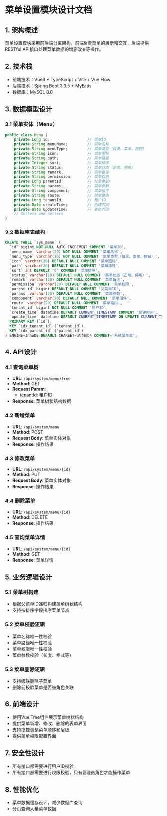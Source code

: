 # 菜单设置模块设计文档
## 1. 架构概述
菜单设置模块采用前后端分离架构，前端负责菜单的展示和交互，后端提供RESTful API接口处理菜单数据的增删改查等操作。

## 2. 技术栈
- 前端技术：Vue3 + TypeScript + Vite + Vue Flow
- 后端技术：Spring Boot 3.3.5 + MyBatis
- 数据库：MySQL 8.0

## 3. 数据模型设计
### 3.1 菜单实体（Menu）
```java
public class Menu {
    private Long id;                 // 菜单ID
    private String menuName;         // 菜单名称
    private String menuType;         // 菜单类型（目录、菜单、按钮）
    private String icon;             // 菜单图标
    private String path;             // 菜单路径
    private Integer sort;            // 菜单排序
    private String status;           // 菜单状态（正常、停用）
    private String remark;           // 菜单备注
    private String permission;       // 菜单权限
    private Long parentId;           // 父菜单ID
    private String params;           // 菜单参数
    private String component;        // 菜单组件
    private String route;            // 菜单路由
    private Long tenantId;           // 租户ID
    private Date createTime;         // 创建时间
    private Date updateTime;         // 更新时间
    // Getters and Setters
}
```

### 3.2 数据库表结构
```sql
CREATE TABLE `sys_menu` (
  `id` bigint NOT NULL AUTO_INCREMENT COMMENT '菜单ID',
  `menu_name` varchar(20) NOT NULL COMMENT '菜单名称',
  `menu_type` varchar(10) NOT NULL COMMENT '菜单类型（目录、菜单、按钮）',
  `icon` varchar(20) DEFAULT NULL COMMENT '菜单图标',
  `path` varchar(20) DEFAULT NULL COMMENT '菜单路径',
  `sort` int DEFAULT '0' COMMENT '菜单排序',
  `status` varchar(10) DEFAULT NULL COMMENT '菜单状态（正常、停用）',
  `remark` varchar(20) DEFAULT NULL COMMENT '菜单备注',
  `permission` varchar(20) DEFAULT NULL COMMENT '菜单权限',
  `parent_id` bigint DEFAULT NULL COMMENT '父菜单ID',
  `params` varchar(20) DEFAULT NULL COMMENT '菜单参数',
  `component` varchar(20) DEFAULT NULL COMMENT '菜单组件',
  `route` varchar(20) DEFAULT NULL COMMENT '菜单路由',
  `tenant_id` bigint NOT NULL COMMENT '租户ID',
  `create_time` datetime DEFAULT CURRENT_TIMESTAMP COMMENT '创建时间',
  `update_time` datetime DEFAULT CURRENT_TIMESTAMP ON UPDATE CURRENT_TIMESTAMP COMMENT '更新时间',
  PRIMARY KEY (`id`),
  KEY `idx_tenant_id` (`tenant_id`),
  KEY `idx_parent_id` (`parent_id`)
) ENGINE=InnoDB DEFAULT CHARSET=utf8mb4 COMMENT='系统菜单表';
```

## 4. API设计
### 4.1 查询菜单树
- **URL**: `/api/system/menu/tree`
- **Method**: GET
- **Request Param**: 
  - tenantId: 租户ID
- **Response**: 菜单树状结构数据

### 4.2 新增菜单
- **URL**: `/api/system/menu`
- **Method**: POST
- **Request Body**: 菜单实体对象
- **Response**: 操作结果

### 4.3 修改菜单
- **URL**: `/api/system/menu/{id}`
- **Method**: PUT
- **Request Body**: 菜单实体对象
- **Response**: 操作结果

### 4.4 删除菜单
- **URL**: `/api/system/menu/{id}`
- **Method**: DELETE
- **Response**: 操作结果

### 4.5 查询菜单详情
- **URL**: `/api/system/menu/{id}`
- **Method**: GET
- **Response**: 菜单详情

## 5. 业务逻辑设计
### 5.1 菜单树构建
- 根据父菜单ID递归构建菜单树状结构
- 支持按排序字段排序菜单节点

### 5.2 菜单校验逻辑
- 菜单名称唯一性校验
- 菜单路径唯一性校验
- 菜单权限唯一性校验
- 菜单参数校验（长度、格式等）

### 5.3 菜单删除逻辑
- 支持级联删除子菜单
- 删除前校验菜单是否被角色关联

## 6. 前端设计
- 使用Vue Tree组件展示菜单树状结构
- 提供菜单新增、修改、删除的表单界面
- 支持拖拽调整菜单顺序和层级
- 提供菜单权限配置界面

## 7. 安全性设计
- 所有接口都需要进行租户ID校验
- 所有接口都需要进行权限校验，只有管理员角色才能操作菜单

## 8. 性能优化
- 菜单数据缓存设计，减少数据库查询
- 分页查询大量菜单数据